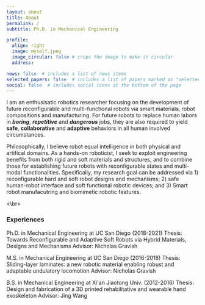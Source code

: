 ```yaml
---
layout: about
title: About
permalink: /
subtitle: Ph.D. in Mechanical Engineering

profile:
  align: right
  image: myself.jpeg
  image_circular: false # crops the image to make it circular
  address: 

news: false  # includes a list of news items
selected_papers: false  # includes a list of papers marked as "selected={true}"
social: false  # includes social icons at the bottom of the page
---
```


I am an enthusisatic robotics researcher focusing on the development of future reconfigurable and multi-functional robots via smart materials, robot compositions and manufacturing. For future robots to replace human labors in **_boring_**, **_repetitive_** and **_dangerous_** jobs, they are also required to yield **safe**, **collaborative** and **adaptive** behaviors in all human involved circumstances. 

Philosophically, I believe robot equal intelligence in both physical and artifical domains. As a hands-on roboticist, I seek to exploit engineering benefits from both rigid and soft materials and structures, and to combine those for establishing future robots with reconfigurable states and multi-modal functionalities. Specifically, my research goal can be addressed via 1) reconfigurable hard and soft robot designs and mechanisms; 2) safe human-robot interface and soft functional robotic devices; and 3) Smart robot manufacutring and biomimetic robotic features. 

<\br>

### Experiences

Ph.D. in Mechanical Engineering at UC San Diego (2018-2021)
Thesis: Towards Reconfigurable and Adaptive Soft Robots via Hybrid Materials, Designs and Mechanisms
Advisor: Nicholas Gravish

M.S. in Mechanical Engineering at UC San Diego (2016-2018)
Thesis: Sliding-layer laminates: a new robotic material enabling robust and adaptable undulatory locomotion
Advisor: Nicholas Gravish

B.S. in Mechanical Engineering at Xi'an Jiaotong Univ. (2012-2016)
Thesis: Design and fabrication of a 3D printed rehabilitative and wearable hand exoskeleton 
Advisor: Jing Wang
